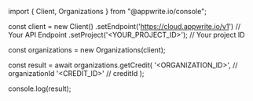 import { Client, Organizations } from "@appwrite.io/console";

const client = new Client()
    .setEndpoint('https://cloud.appwrite.io/v1') // Your API Endpoint
    .setProject('<YOUR_PROJECT_ID>'); // Your project ID

const organizations = new Organizations(client);

const result = await organizations.getCredit(
    '<ORGANIZATION_ID>', // organizationId
    '<CREDIT_ID>' // creditId
);

console.log(result);
